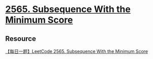 # [2565. Subsequence With the Minimum Score](https://leetcode.com/problems/subsequence-with-the-minimum-score/)

## Resource
[【每日一题】LeetCode 2565. Subsequence With the Minimum Score](https://www.youtube.com/watch?v=vcjfoFhqzcI&ab_channel=HuifengGuan)